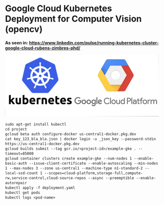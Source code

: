 # Google Cloud Kubernetes Deployment for Computer Vision (opencv)

<b>As seen in: https://www.linkedin.com/pulse/running-kubernetes-cluster-google-cloud-rubens-zimbres-phd/</b>

<img src=https://github.com/RubensZimbres/Repo-2020/blob/master/Google-Cloud-Kubernetes/k8s.png>  

```
sudo apt-get install kubectl
cd project
gcloud beta auth configure-docker us-central1-docker.pkg.dev
cat key_123_bla_bla.json | docker login -u _json_key --password-stdin https://us-central1-docker.pkg.dev
gcloud builds submit --tag gcr.io/<project-id>/example-gke . --timeout=85000
gcloud container clusters create example-gke --num-nodes 1 --enable-basic-auth --issue-client-certificate --enable-autoscaling --min-nodes 1 --max-nodes 3 --zone us-central1 --machine-type n1-standard-2 --local-ssd-count 1 --scopes=cloud-platform,storage-full,compute-rw,service-control,cloud-source-repos --async --preemptible --enable-autorepair
kubectl apply -f deployment.yaml
kubectl get pods
kubectl logs <pod-name>
```
